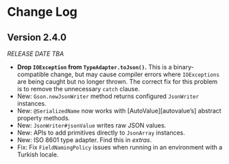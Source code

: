 Change Log
==========

## Version 2.4.0

_RELEASE DATE TBA_

 * **Drop `IOException` from `TypeAdapter.toJson()`.** This is a binary-compatible change, but may
   cause compiler errors where `IOExceptions` are being caught but no longer thrown. The correct fix
   for this problem is to remove the unnecessary `catch` clause.
 * New: `Gson.newJsonWriter` method returns configured `JsonWriter` instances.
 * New: `@SerializedName` now works with [AutoValue][autovalue’s] abstract property methods.
 * New: `JsonWriter#jsonValue` writes raw JSON values.
 * New: APIs to add primitives directly to `JsonArray` instances.
 * New: ISO 8601 type adapter. Find this in _extras_.
 * Fix: Fix `FieldNamingPolicy` issues when running in an environment with a Turkish locale.



 [autovalue]: https://github.com/google/auto/tree/master/value

